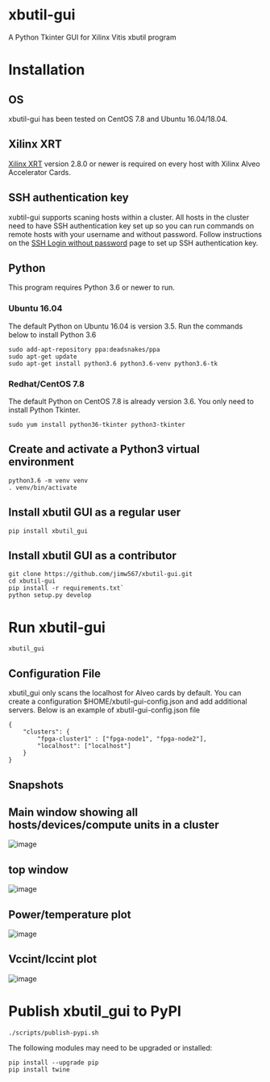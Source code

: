 # xbutil-gui
A Python Tkinter GUI for Xilinx Vitis xbutil program

# Installation
## OS
xbutil-gui has been tested on CentOS 7.8 and Ubuntu 16.04/18.04.

## Xilinx XRT
[Xilinx XRT](https://github.com/Xilinx/XRT) version 2.8.0 or newer is required 
on every host with Xilinx Alveo Accelerator Cards.

## SSH authentication key
xubtil-gui supports scaning hosts within a cluster. All hosts in the cluster
need to have SSH authentication key set up so you can run commands on remote
hosts with your username and without password. Follow instructions 
on the [SSH Login without password](https://github.com/jimw567/xbutil-gui/wiki/SSH-login-without-password) page to set up SSH authentication key.

## Python
This program requires Python 3.6 or newer to run. 

### Ubuntu 16.04
The default Python on Ubuntu 16.04 is version 3.5. Run the commands below to 
install Python 3.6
```
sudo add-apt-repository ppa:deadsnakes/ppa
sudo apt-get update
sudo apt-get install python3.6 python3.6-venv python3.6-tk 
```

### Redhat/CentOS 7.8
The default Python on CentOS 7.8 is already version 3.6. You only need to 
install Python Tkinter.
```
sudo yum install python36-tkinter python3-tkinter
```

## Create and activate a Python3 virtual environment
```
python3.6 -m venv venv
. venv/bin/activate
```

## Install xbutil GUI as a regular user
`pip install xbutil_gui`

## Install xbutil GUI as a contributor
```
git clone https://github.com/jimw567/xbutil-gui.git
cd xbutil-gui
pip install -r requirements.txt`
python setup.py develop
```

# Run xbutil-gui
`xbutil_gui`

## Configuration File
xbutil_gui only scans the localhost for Alveo cards by default. You can create a configuration $HOME/xbutil-gui-config.json and add additional servers. Below is an example of xbutil-gui-config.json file
```
{
    "clusters": {
        "fpga-cluster1" : ["fpga-node1", "fpga-node2"],
        "localhost": ["localhost"]
    }
}
```
## Snapshots
## Main window showing all hosts/devices/compute units in a cluster
![image](https://user-images.githubusercontent.com/24323762/108950146-9a024780-761a-11eb-92e7-1ad8df0409d5.png)

## top window
![image](https://user-images.githubusercontent.com/24323762/108950267-c7e78c00-761a-11eb-818e-99faac6baaea.png)

## Power/temperature plot
![image](https://user-images.githubusercontent.com/24323762/108950304-d766d500-761a-11eb-87aa-d407ae2e1f29.png)

## Vccint/Iccint plot
![image](https://user-images.githubusercontent.com/24323762/108950325-e2ba0080-761a-11eb-8392-d220b9e90634.png)

# Publish xbutil_gui to PyPI
`./scripts/publish-pypi.sh`

The following modules may need to be upgraded or installed:
```
pip install --upgrade pip
pip install twine
```

